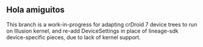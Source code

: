## Hola amiguitos

This branch is a work-in-progress for adapting crDroid 7 device trees to run on Illusion kernel, and re-add DeviceSettings in place of lineage-sdk device-specific pieces, due to lack of kernel support. 
